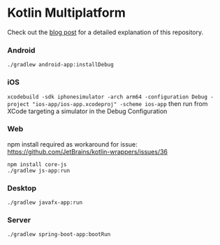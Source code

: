 # Kotlin Multiplatform

Check out the [blog post](https://www.bugsnag.com/blog/kotlin-multiplatform) for a detailed explanation of this repository.

### Android

`./gradlew android-app:installDebug`

### iOS

`xcodebuild -sdk iphonesimulator -arch arm64 -configuration Debug -project "ios-app/ios-app.xcodeproj" -scheme ios-app`
then run from XCode targeting a simulator in the Debug Configuration

### Web

npm install required as workaround for issue: https://github.com/JetBrains/kotlin-wrappers/issues/36

```
npm install core-js
./gradlew js-app:run
```

### Desktop

`./gradlew javafx-app:run`

### Server

`./gradlew spring-boot-app:bootRun`
